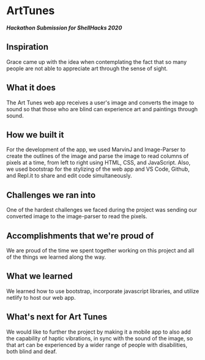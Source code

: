 # ArtTunes

***Hackathon Submission for ShellHacks 2020***

## Inspiration
Grace came up with the idea when contemplating the fact that so many people are not able to appreciate art through the sense of sight.

## What it does
The Art Tunes web app receives a user's image and converts the image to sound so that those who are blind can experience art and paintings through sound.

## How we built it
For the development of the app, we used MarvinJ and Image-Parser to create the outlines of the image and parse the image to read columns of pixels at a time, from left to right using HTML, CSS, and JavaScript. Also, we used bootstrap for the stylizing of the web app and VS Code, Github, and Repl.it to share and edit code simultaneously.

## Challenges we ran into
One of the hardest challenges we faced during the project was sending our converted image to the image-parser to read the pixels.

## Accomplishments that we're proud of
We are proud of the time we spent together working on this project and all of the things we learned along the way.

## What we learned
We learned how to use bootstrap, incorporate javascript libraries, and utilize netlify to host our web app.

## What's next for Art Tunes
We would like to further the project by making it a mobile app to also add the capability of haptic vibrations, in sync with the sound of the image, so that art can be experienced by a wider range of people with disabilities, both blind and deaf.
